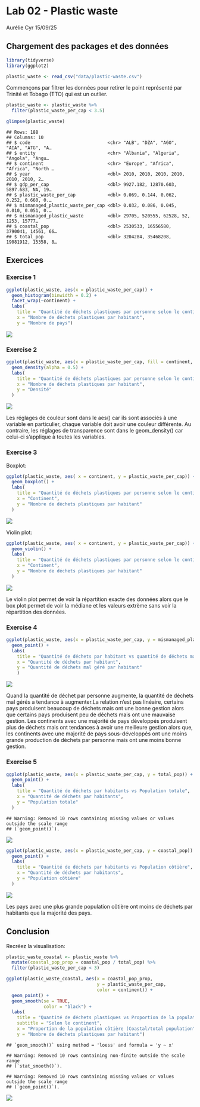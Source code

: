 Lab 02 - Plastic waste
================
Aurélie Cyr
15/09/25

## Chargement des packages et des données

``` r
library(tidyverse) 
library(ggplot2)
```

``` r
plastic_waste <- read_csv("data/plastic-waste.csv")
```

Commençons par filtrer les données pour retirer le point représenté par
Trinité et Tobago (TTO) qui est un outlier.

``` r
plastic_waste <- plastic_waste %>%
  filter(plastic_waste_per_cap < 3.5)
```

``` r
glimpse(plastic_waste)
```

    ## Rows: 188
    ## Columns: 10
    ## $ code                             <chr> "ALB", "DZA", "AGO", "AIA", "ATG", "A…
    ## $ entity                           <chr> "Albania", "Algeria", "Angola", "Angu…
    ## $ continent                        <chr> "Europe", "Africa", "Africa", "North …
    ## $ year                             <dbl> 2010, 2010, 2010, 2010, 2010, 2010, 2…
    ## $ gdp_per_cap                      <dbl> 9927.182, 12870.603, 5897.683, NA, 19…
    ## $ plastic_waste_per_cap            <dbl> 0.069, 0.144, 0.062, 0.252, 0.660, 0.…
    ## $ mismanaged_plastic_waste_per_cap <dbl> 0.032, 0.086, 0.045, 0.010, 0.051, 0.…
    ## $ mismanaged_plastic_waste         <dbl> 29705, 520555, 62528, 52, 1253, 15777…
    ## $ coastal_pop                      <dbl> 2530533, 16556580, 3790041, 14561, 66…
    ## $ total_pop                        <dbl> 3204284, 35468208, 19081912, 15358, 8…

## Exercices

### Exercise 1

``` r
ggplot(plastic_waste, aes(x = plastic_waste_per_cap)) +
  geom_histogram(binwidth = 0.2) +
  facet_wrap(~continent) +
  labs(
    title = "Quantité de déchets plastiques par personne selon le continent",
    x = "Nombre de déchets plastiques par habitant", 
    y = "Nombre de pays")
```

![](lab-02_files/figure-gfm/plastic-waste-continent-1.png)<!-- -->

### Exercise 2

``` r
ggplot(plastic_waste, aes(x = plastic_waste_per_cap, fill = continent, color = continent)) +
  geom_density(alpha = 0.5) +
  labs(
    title = "Quantité de déchets plastiques par personne selon le continent" ,
    x = "Nombre de déchets plastiques par habitant",
    y = "Densité"
  )
```

![](lab-02_files/figure-gfm/plastic-waste-density-1.png)<!-- -->

Les réglages de couleur sont dans le aes() car ils sont associés à une
variable en particulier, chaque variable doit avoir une couleur
différente. Au contraire, les réglages de transparence sont dans le
geom_density() car celui-ci s’applique à toutes les variables.

### Exercise 3

Boxplot:

``` r
ggplot(plastic_waste, aes( x = continent, y = plastic_waste_per_cap)) +
  geom_boxplot() +
  labs(
    title = "Quantité de déchets plastiques par personne selon le continent",
    x = "Continent",
    y = "Nombre de déchets plastiques par habitant"
  )
```

![](lab-02_files/figure-gfm/plastic-waste-boxplot-1.png)<!-- -->

Violin plot:

``` r
ggplot(plastic_waste, aes( x = continent, y = plastic_waste_per_cap)) +
  geom_violin() +
  labs(
    title = "Quantité de déchets plastiques par personne selon le continent",
    x = "Continent",
    y = "Nombre de déchets plastiques par habitant"
  )
```

![](lab-02_files/figure-gfm/plastic-waste-violin-1.png)<!-- -->

Le violin plot permet de voir la répartition exacte des données alors
que le box plot permet de voir la médiane et les valeurs extrème sans
voir la répartition des données.

### Exercise 4

``` r
ggplot(plastic_waste, aes(x = plastic_waste_per_cap, y = mismanaged_plastic_waste_per_cap, color = continent)) +
  geom_point() +
  labs(
    title = "Quantité de déchets par habitant vs quantité de déchets mal géré par habitant",
    x = "Quantité de déchets par habitant",
    y = "Quantité de déchets mal géré par habitant"
    )
```

![](lab-02_files/figure-gfm/plastic-waste-mismanaged-1.png)<!-- -->

Quand la quantité de déchet par personne augmente, la quantité de
déchets mal gérés a tendance à augmenter.La relation n’est pas linéaire,
certains pays produisent beaucoup de déchets mais ont une bonne gestion
alors que certains pays produisent peu de déchets mais ont une mauvaise
gestion. Les continents avec une majorité de pays développés produisent
plus de déchets mais ont tendances à avoir une meilleure gestion alors
que, les continents avec une majorité de pays sous-développés ont une
moins grande production de déchets par personne mais ont une moins bonne
gestion.

### Exercise 5

``` r
ggplot(plastic_waste, aes(x = plastic_waste_per_cap, y = total_pop)) +
  geom_point() +
  labs(
    title = "Quantité de déchets par habitants vs Population totale",
    x = "Quantité de déchets par habitants",
    y = "Population totale"
  )
```

    ## Warning: Removed 10 rows containing missing values or values outside the scale range
    ## (`geom_point()`).

![](lab-02_files/figure-gfm/plastic-waste-population-total-1.png)<!-- -->

``` r
ggplot(plastic_waste, aes(x = plastic_waste_per_cap, y = coastal_pop)) +
  geom_point() +
  labs(
    title = "Quantité de déchets par habitants vs Population côtière",
    x = "Quantité de déchets par habitants",
    y = "Population côtière"
  )
```

![](lab-02_files/figure-gfm/plastic-waste-population-coastal-1.png)<!-- -->

Les pays avec une plus grande population côtière ont moins de déchets
par habitants que la majorité des pays.

## Conclusion

Recréez la visualisation:

``` r
plastic_waste_coastal <- plastic_waste %>% 
  mutate(coastal_pop_prop = coastal_pop / total_pop) %>%
  filter(plastic_waste_per_cap < 3)

ggplot(plastic_waste_coastal, aes(x = coastal_pop_prop,
                                  y = plastic_waste_per_cap, 
                                  color = continent)) +
  geom_point() +
  geom_smooth(se = TRUE,
              color = "black") +
  labs(
    title = "Quantité de déchets plastiques vs Proportion de la population côtière", 
    subtitle = "Selon le continent", 
    x = "Proportion de la population côtière (Coastal/total population", 
    y = "Nombre de déchets plastiques par habitant")
```

    ## `geom_smooth()` using method = 'loess' and formula = 'y ~ x'

    ## Warning: Removed 10 rows containing non-finite outside the scale range
    ## (`stat_smooth()`).

    ## Warning: Removed 10 rows containing missing values or values outside the scale range
    ## (`geom_point()`).

![](lab-02_files/figure-gfm/recreate-viz-1.png)<!-- -->
